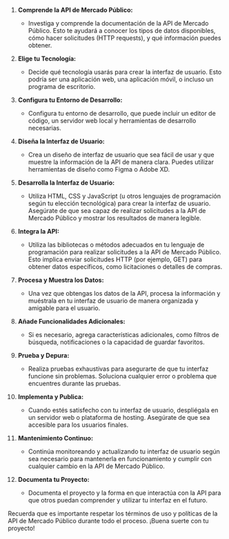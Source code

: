 1. **Comprende la API de Mercado Público:**
   - Investiga y comprende la documentación de la API de Mercado Público. Esto te ayudará a conocer los tipos de datos disponibles, cómo hacer solicitudes (HTTP requests), y qué información puedes obtener.

2. **Elige tu Tecnología:**
   - Decide qué tecnología usarás para crear la interfaz de usuario. Esto podría ser una aplicación web, una aplicación móvil, o incluso un programa de escritorio.

3. **Configura tu Entorno de Desarrollo:**
   - Configura tu entorno de desarrollo, que puede incluir un editor de código, un servidor web local y herramientas de desarrollo necesarias.

4. **Diseña la Interfaz de Usuario:**
   - Crea un diseño de interfaz de usuario que sea fácil de usar y que muestre la información de la API de manera clara. Puedes utilizar herramientas de diseño como Figma o Adobe XD.

5. **Desarrolla la Interfaz de Usuario:**
   - Utiliza HTML, CSS y JavaScript (u otros lenguajes de programación según tu elección tecnológica) para crear la interfaz de usuario. Asegúrate de que sea capaz de realizar solicitudes a la API de Mercado Público y mostrar los resultados de manera legible.

6. **Integra la API:**
   - Utiliza las bibliotecas o métodos adecuados en tu lenguaje de programación para realizar solicitudes a la API de Mercado Público. Esto implica enviar solicitudes HTTP (por ejemplo, GET) para obtener datos específicos, como licitaciones o detalles de compras.

7. **Procesa y Muestra los Datos:**
   - Una vez que obtengas los datos de la API, procesa la información y muéstrala en tu interfaz de usuario de manera organizada y amigable para el usuario.

8. **Añade Funcionalidades Adicionales:**
   - Si es necesario, agrega características adicionales, como filtros de búsqueda, notificaciones o la capacidad de guardar favoritos.

9. **Prueba y Depura:**
   - Realiza pruebas exhaustivas para asegurarte de que tu interfaz funcione sin problemas. Soluciona cualquier error o problema que encuentres durante las pruebas.

10. **Implementa y Publica:**
    - Cuando estés satisfecho con tu interfaz de usuario, despliégala en un servidor web o plataforma de hosting. Asegúrate de que sea accesible para los usuarios finales.

11. **Mantenimiento Continuo:**
    - Continúa monitoreando y actualizando tu interfaz de usuario según sea necesario para mantenerla en funcionamiento y cumplir con cualquier cambio en la API de Mercado Público.

12. **Documenta tu Proyecto:**
    - Documenta el proyecto y la forma en que interactúa con la API para que otros puedan comprender y utilizar tu interfaz en el futuro.

Recuerda que es importante respetar los términos de uso y políticas de la API de Mercado Público durante todo el proceso. ¡Buena suerte con tu proyecto!